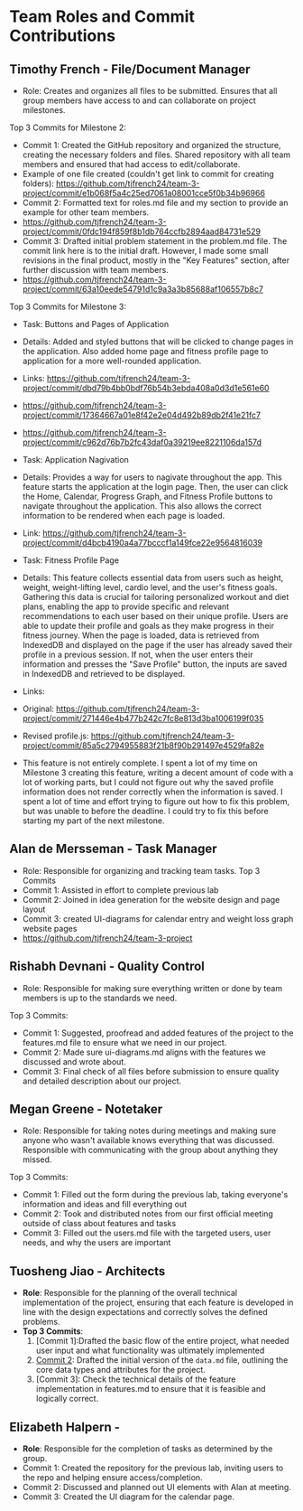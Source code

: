 # Team Roles and Commit Contributions

## Timothy French - File/Document Manager 
- Role: Creates and organizes all files to be submitted. Ensures that all group members have access to and can collaborate on project milestones.
  
Top 3 Commits for Milestone 2:
- Commit 1: Created the GitHub repository and organized the structure, creating the necessary folders and files. Shared repository with all team members and ensured that had access to edit/collaborate.
- Example of one file created (couldn't get link to commit for creating folders): https://github.com/tjfrench24/team-3-project/commit/e1b068f5a4c25ed7061a08001cce5f0b34b96966
- Commit 2: Formatted text for roles.md file and my section to provide an example for other team members.
- https://github.com/tjfrench24/team-3-project/commit/0fdc194f859f8b1db764ccfb2894aad84731e529
- Commit 3: Drafted initial problem statement in the problem.md file. The commit link here is to the initial draft. However, I made some small revisions in the final product, mostly in the "Key Features" section, after further discussion with team members. 
- https://github.com/tjfrench24/team-3-project/commit/63a10eede54791d1c9a3a3b85688af106557b8c7

Top 3 Commits for Milestone 3:
- Task: Buttons and Pages of Application
- Details: Added and styled buttons that will be clicked to change pages in the application. Also added home page and fitness profile page to application for a more well-rounded application.
- Links: https://github.com/tjfrench24/team-3-project/commit/dbd79b4bb0bdf76b54b3ebda408a0d3d1e561e60
- https://github.com/tjfrench24/team-3-project/commit/17364667a01e8f42e2e04d492b89db2f41e21fc7
- https://github.com/tjfrench24/team-3-project/commit/c962d76b7b2fc43daf0a39219ee8221106da157d

- Task: Application Nagivation
- Details: Provides a way for users to nagivate throughout the app. This feature starts the application at the login page. Then, the user can click the Home, Calendar, Progress Graph, and Fitness Profile buttons to navigate throughout the application. This also allows the correct information to be rendered when each page is loaded.
- Link: https://github.com/tjfrench24/team-3-project/commit/d4bcb4190a4a77bcccf1a149fce22e9564816039

- Task: Fitness Profile Page 
- Details: This feature collects essential data from users such as height, weight, weight-lifting level, cardio level, and the user's fitness goals. Gathering this data is crucial for tailoring personalized workout and diet plans, enabling the app to provide specific and relevant recommendations to each user based on their unique profile. Users are able to update their profile and goals as they make progress in their fitness journey. When the page is loaded, data is retrieved from IndexedDB and displayed on the page if the user has already saved their profile in a previous session. If not, when the user enters their information and presses the "Save Profile" button, the inputs are saved in IndexedDB and retrieved to be displayed.
- Links:
- Original: https://github.com/tjfrench24/team-3-project/commit/271446e4b477b242c7fc8e813d3ba1006199f035
- Revised profile.js: https://github.com/tjfrench24/team-3-project/commit/85a5c2794955883f21b8f90b291497e4529fa82e 
- This feature is not entirely complete. I spent a lot of my time on Milestone 3 creating this feature, writing a decent amount of code with a lot of working parts, but I could not figure out why the saved profile information does not render correctly when the information is saved. I spent a lot of time and effort trying to figure out how to fix this problem, but was unable to before the deadline. I could try to fix this before starting my part of the next milestone. 

## Alan de Mersseman - Task Manager
- Role: Responsible for organizing and tracking team tasks.
Top 3 Commits
- Commit 1: Assisted in effort to complete previous lab
- Commit 2: Joined in idea generation for the website design and page layout
- Commit 3: created UI-diagrams for calendar entry and weight loss graph website pages
- https://github.com/tjfrench24/team-3-project

## Rishabh Devnani - Quality Control
- Role: Responsible for making sure everything written or done by team members is up to the standards we need.

Top 3 Commits:
- Commit 1: Suggested, proofread and added features of the project to the features.md file to ensure what we need in our project.
- Commit 2: Made sure ui-diagrams.md aligns with the features we discussed and wrote about.
- Commit 3: Final check of all files before submission to ensure quality and detailed description about our project.

## Megan Greene - Notetaker
- Role: Responsible for taking notes during meetings and making sure anyone who wasn't available knows everything that was discussed. Responsible with communicating with the group about anything they missed. 

Top 3 Commits:
- Commit 1: Filled out the form during the previous lab, taking everyone's information and ideas and fill everything out
- Commit 2: Took and distributed notes from our first official meeting outside of class about features and tasks
- Commit 3: Filled out the users.md file with the targeted users, user needs, and why the users are important

## Tuosheng Jiao - Architects
- **Role**: Responsible for the planning of the overall technical implementation of the project, ensuring that each feature is developed in line with the design expectations and correctly solves the defined problems.
- **Top 3 Commits**:
  1. [Commit 1]:Drafted the basic flow of the entire project, what needed user input and what functionality was ultimately implemented
  2. [Commit 2](https://github.com/tjfrench24/team-3-project/blob/main/team/m2/data.md): Drafted the initial version of the `data.md` file, outlining the core data types and attributes for the project.
  3. [Commit 3]: Check the technical details of the feature implementation in features.md to ensure that it is feasible and logically correct.

## Elizabeth Halpern - 
- **Role**: Responsible for the completion of tasks as determined by the group. 
- Commit 1: Created the repository for the previous lab, inviting users to the repo and helping ensure access/completion.
- Commit 2: Discussed and planned out UI elements with Alan at meeting. 
- Commit 3: Created the UI diagram for the calendar page.
